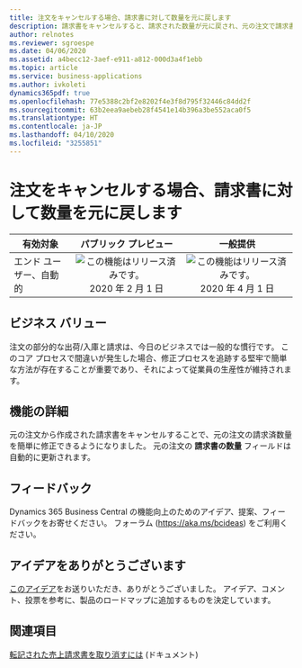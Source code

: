 ```yaml
---
title: 注文をキャンセルする場合、請求書に対して数量を元に戻します
description: 請求書をキャンセルすると、請求された数量が元に戻され、元の注文で請求書の数量がリセットされるようになりました。
author: relnotes
ms.reviewer: sgroespe
ms.date: 04/06/2020
ms.assetid: a4becc12-3aef-e911-a812-000d3a4f1ebb
ms.topic: article
ms.service: business-applications
ms.author: ivkoleti
dynamics365pdf: true
ms.openlocfilehash: 77e5388c2bf2e8202f4e3f8d795f32446c84dd2f
ms.sourcegitcommit: 63b2eea9aebeb28f4541e14b396a3be552aca0f5
ms.translationtype: HT
ms.contentlocale: ja-JP
ms.lasthandoff: 04/10/2020
ms.locfileid: "3255851"
---
```

# <a name="revert-qty-to-invoice-when-canceling-order"></a>注文をキャンセルする場合、請求書に対して数量を元に戻します


| 有効対象    |  パブリック プレビュー | 一般提供 | 
| ---------- | :----------: |:----------: |
|エンド ユーザー、自動的|![この機能はリリース済みです。](/dynamics365-release-plan/media/green-checkmark.png "この機能はリリース済みです。") 2020 年 2 月 1 日| ![この機能はリリース済みです。](/dynamics365-release-plan/media/green-checkmark.png "この機能はリリース済みです。") 2020 年 4 月 1 日|


## <a name="business-value"></a>ビジネス バリュー
<!-- bv start -->
注文の部分的な出荷/入庫と請求は、今日のビジネスでは一般的な慣行です。 このコア プロセスで間違いが発生した場合、修正プロセスを追跡する堅牢で簡単な方法が存在することが重要であり、それによって従業員の生産性が維持されます。
<!-- bv end -->



## <a name="feature-details"></a>機能の詳細
<!--feature detail start -->
元の注文から作成された請求書をキャンセルすることで、元の注文の請求済数量を簡単に修正できるようになりました。 元の注文の **請求書の数量** フィールドは自動的に更新されます。
<!--feature detail end -->






## <a name="tell-us-what-you-think"></a>フィードバック
Dynamics 365 Business Central の機能向上のためのアイデア、提案、フィードバックをお寄せください。 フォーラム (https://aka.ms/bcideas) をご利用ください。



## <a name="thank-you-for-your-idea"></a>アイデアをありがとうございます
[このアイデア](https://experience.dynamics.com/ideas/idea/?ideaid=e64f533a-783c-e911-867a-0003ff689eb8)をお送りいただき、ありがとうございました。 アイデア、コメント、投票を参考に、製品のロードマップに追加するものを決定しています。

## <a name="see-also"></a>関連項目

<!--docs start-->
[転記された売上請求書を取り消すには](https://docs.microsoft.com/dynamics365/business-central/sales-how-correct-cancel-sales-invoice#to-cancel-a-posted-sales-invoice) (ドキュメント)
<!--docs end-->
